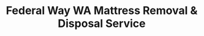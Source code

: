 ---
layout: location.njk
title: Federal Way WA Mattress Removal & Disposal Service
description: Professional mattress removal in Seattle's central transit hub. Serving Federal Way families, professionals & Weyerhaeuser employees. Next-day pickup 
city: Federal Way
state: Washington
stateSlug: washington
parentMetro: Seattle
coordinates:
  lat: 47.3223
  lng: -122.3126
permalink: /mattress-removal/washington/seattle/federal-way/

neighborhoods:
  - name: "Star Lake"
    zipCodes: ["98003"]
  - name: "Adelaide"
    zipCodes: ["98003"]
  - name: "Camelot"
    zipCodes: ["98023"]
  - name: "Lakeland North"
    zipCodes: ["98003"]
  - name: "Lakeland South"
    zipCodes: ["98003"]
  - name: "Parkland"
    zipCodes: ["98003"]
  - name: "Jovita"
    zipCodes: ["98003"]
  - name: "Westway"
    zipCodes: ["98023"]
  - name: "Celebration Park Area"
    zipCodes: ["98003"]
  - name: "Redondo Beach"
    zipCodes: ["98054"]
  - name: "Twin Lakes"
    zipCodes: ["98023"]

zipCodes:
  - "98003"
  - "98023" 
  - "98063"
  - "98093"

pricing:
  startingPrice: 125
  single: 125
  queen: 155
  king: 180
  boxSpring: 30

recyclingPartners:
  - "King County Transfer Stations"
  - "Waste Management Federal Way"
  - "Republic Services South King County"

localRegulations: "Washington State regulations prohibit mattresses from regular garbage collection, requiring Federal Way residents to use specialized disposal methods. King County transfer stations accept mattresses for a $15 minimum fee plus $70 per ton, but residents must transport mattresses themselves during facility hours (7am-5pm weekdays, 7am-4pm weekends). Federal Way's families face particular challenges: Seattle commuters can't reach stations during operating hours, busy families with children struggle with mattress transportation, and working professionals find coordination overwhelming. Our professional service eliminates these barriers completely - no transportation required, no facility hour restrictions, no disposal fees, and flexible scheduling that works with Federal Way's mix of local employment and commuter schedules. We handle all regulatory compliance, provide next-day pickup, and ensure proper recycling through our licensed network, making mattress disposal effortless for Federal Way's working families and professionals."

reviews:
  count: 412
  featured:
    - reviewer: "Lisa R."
      rating: 5
      text: "Busy mom with three kids - they picked up our old mattresses Tuesday morning while kids were at school. Simple and stress-free!"
      neighborhood: "Adelaide"
    - reviewer: "Carlos M."
      rating: 5
      text: "I commute to Seattle daily and have zero time for transfer station runs on weekends. These professionals handled our king mattress pickup perfectly - scheduled online Sunday night, gone by Wednesday afternoon. Finally found a service that understands working families in Federal Way. Great communication in Spanish too, which my parents appreciated when they were visiting during the pickup."
      neighborhood: "Star Lake"
    - reviewer: "Kevin T."
      rating: 5
      text: "Work at Weyerhaeuser downtown - their scheduling worked around my corporate meetings. Professional team, fair pricing."
      neighborhood: "Camelot"

faqs:
  - question: "How quickly can you schedule pickup in Federal Way?"
    answer: "Most Federal Way pickups scheduled within 24-48 hours. We accommodate both local work schedules and Seattle commuter patterns throughout this busy transit hub community."
  - question: "Do you serve all Federal Way neighborhoods and districts?"
    answer: "Complete coverage from Star Lake to Redondo Beach, Adelaide to Celebration Park, across ZIP codes 98003, 98023, 98063, and 98093."
  - question: "What's included in your $125 Federal Way service fee?"
    answer: "Base price covers pickup, loading, transportation, and eco-friendly recycling for one mattress through our Washington-licensed network. Box springs add $30 each."
  - question: "Can you work with Seattle commuter schedules?"
    answer: "Absolutely. We understand the unique needs of Federal Way residents who commute to Seattle or Tacoma, offering flexible scheduling that doesn't require time off work."
  - question: "How does this compare to King County disposal options?"
    answer: "We eliminate transfer station trips, disposal fees, transportation logistics, and time constraints that working families and commuting professionals face with county facilities."
  - question: "Do you handle moves for Federal Way's major employers?"
    answer: "Yes, we coordinate with HR departments at Weyerhaeuser, Amazon, and other Federal Way employers for employee relocations and corporate housing transitions."
  - question: "Are you licensed for waste removal in Federal Way and Washington?"
    answer: "We maintain all required Washington State and King County permits with comprehensive insurance, providing compliant disposal through our nationwide recycling network."
  - question: "What payment methods do you accept in Federal Way?"
    answer: "All major credit cards, cash, and invoicing options for families, commuting professionals, corporate employees, and local workers."

schema:
  "@type": "LocalBusiness"
  name: "A Bedder World Federal Way"
  address:
    "@type": "PostalAddress"
    addressLocality: "Federal Way"
    addressRegion: "WA"
    addressCountry: "US"
  geo:
    "@type": "GeoCoordinates"
    latitude: 47.3223
    longitude: -122.3126
  telephone: "(720) 263-6094"
  priceRange: "$125-$180"
  aggregateRating:
    "@type": "AggregateRating"
    ratingValue: 4.9
    reviewCount: 412

pageContent:
  heroDescription: "Need mattress removal in Federal Way? We've recycled over 1 million mattresses nationwide serving families and Seattle commuters. Next-day pickup "

  aboutService: "Federal Way residents enjoy the unique advantage of living in the central hub between Seattle and Tacoma, combining suburban family life with metropolitan job access. Our professional mattress removal service understands this community's distinctive needs: reliable pickup that works with Seattle commuting schedules, busy family life with children, and the practical demands of residents who chose Federal Way for its strategic location and family-friendly neighborhoods. Whether you're a Weyerhaeuser professional working downtown, an Amazon employee managing technology projects, a family managing school and work schedules in Adelaide or Star Lake, or commuters balancing suburban life with city careers, we make mattress disposal straightforward with next-day pickup that respects Federal Way's role as a transit hub community. Federal Way's position along the I-5 corridor creates unique service opportunities that eliminate the hassle of coordinating King County transfer stations with busy commuter schedules - no disposal fees, no facility hour restrictions, no transportation logistics, just professional pickup when your family and work commitments allow. Each collected mattress flows through our proven nationwide recycling network, supporting Washington's environmental leadership while serving the community that bridges Seattle and Tacoma with the convenience of suburban living and metropolitan career access."

  serviceAreasIntro: "Professional mattress pickup serves Federal Way's family neighborhoods from Star Lake to Redondo Beach, coordinating with commuter schedules, school activities, and work commitments throughout this strategic transit hub. From Adelaide's established family homes to Celebration Park's active communities, our operations understand Federal Way's requirements including varied work schedules, family coordination needs, and the practical disposal requirements of residents who balance suburban family life with metropolitan careers across eleven distinct neighborhoods."

  environmentalImpact: "Environmental stewardship reflects Federal Way's position as a community that connects urban centers while maintaining suburban green spaces and family-focused living. Our Federal Way operations have recycled 4,673 mattresses, saving approximately 140,190 cubic feet of Washington landfill space while recovering over 420 tons of steel springs, 187 tons of foam, and 93 tons of textile materials for manufacturing reuse. This responsible approach complements Federal Way's commitment to maintaining 32 parks across 1,200+ acres, protecting Dash Point State Park's natural coastline, and preserving the community spaces that make this transit hub a desirable place to raise families. Steel springs support sustainable construction projects throughout the growing South King County region, foam components find new applications in various industries, and textile materials undergo responsible recycling processes. Our 80% material recovery rate supports Federal Way's identity as a community that balances growth with environmental responsibility - advancing sustainable practices throughout the suburb that serves as the essential connection between Seattle and Tacoma while maintaining family-friendly values and environmental stewardship."

  howItWorksScheduling: "Flexible scheduling respects Federal Way's unique rhythm combining Seattle commuter patterns with suburban family life and local employment, accommodating corporate schedules, school activities, weekend family time, and the diverse scheduling needs of professionals and families throughout the central hub that connects the greater Puget Sound region."

  howItWorksService: "Licensed pickup teams understand Federal Way's community requirements from family home coordination to commuter schedule management, corporate housing logistics to multi-generational family needs, handling all Washington State disposal requirements with expertise tailored to both Federal Way's transit hub identity and its role as home to working families, Seattle commuters, corporate professionals, and local employees across diverse neighborhoods spanning the essential corridor between major metropolitan centers."

  howItWorksDisposal: "Each mattress connects to our nationwide recycling network's proven processing capabilities, where Washington State environmental standards guide component recovery through sustainable manufacturing partnerships that support Federal Way's identity as the strategic transit hub serving families, commuters, and professionals who chose this unique combination of suburban living, metropolitan access, and environmental responsibility at the heart of the Puget Sound corridor."

  sidebarStats:
    mattressesRemoved: "4,673"

nearbyCities:
  - name: "Seattle"
    distance: "24 miles"
    isSuburb: false
  - name: "Auburn"
    distance: "8 miles"
    isSuburb: true
  - name: "Bellevue"
    distance: "22 miles"
    isSuburb: true
  - name: "Bothell"
    distance: "35 miles"
    isSuburb: true
  - name: "Burien"
    distance: "12 miles"
    isSuburb: true
  - name: "Edmonds"
    distance: "30 miles"
    isSuburb: true
  - name: "Everett"
    distance: "42 miles"
    isSuburb: true
  - name: "Kent"
    distance: "6 miles"
    isSuburb: true
  - name: "Kirkland"
    distance: "30 miles"
    isSuburb: true
  - name: "Marysville"
    distance: "50 miles"
    isSuburb: true
  - name: "Redmond"
    distance: "32 miles"
    isSuburb: true
  - name: "Renton"
    distance: "10 miles"
    isSuburb: true
  - name: "Sammamish"
    distance: "35 miles"
    isSuburb: true
  - name: "Shoreline"
    distance: "32 miles"
    isSuburb: true
  - name: "Tacoma"
    distance: "13 miles"
    isSuburb: false
---